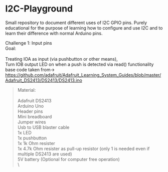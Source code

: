 # I2C-Playground

Small repository to document different uses of I2C GPIO pins. Purely educational for the purpose of learning how to configure and use I2C and to learn their difference with normal Arduino pins.

Challenge 1: Input pins\
Goal:\
\
Treating IOA as input (via pushbutton or other means),\
Turn IOB output LED on when a push is detected via read() functionality\
base code taken from-> https://github.com/adafruit/Adafruit_Learning_System_Guides/blob/master/Adafruit_DS2413/DS2413/DS2413.ino

>Material:\
\
Adafruit DS2413\
Arduino Uno\
Header pins\
Mini breadboard\
Jumper wires\
Usb to USB blaster cable\
1x LED\
1x pushbutton\
1x 1k Ohm resister\
1x 4.7k Ohm resister as pull-up resistor (only 1 is needed even if multiple DS2413 are used)\
5V battery (Optional for computer free operation)\
\\
